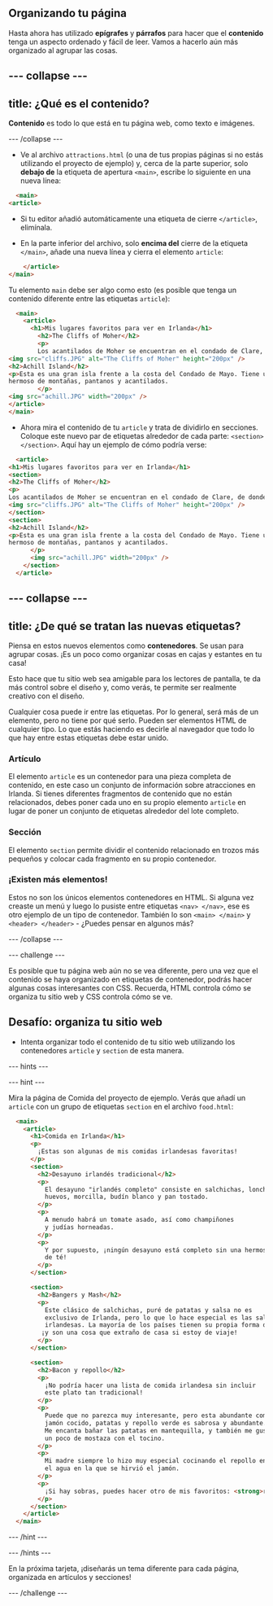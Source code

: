 ## Organizando tu página

Hasta ahora has utilizado **epígrafes** y **párrafos** para hacer que el **contenido** tenga un aspecto ordenado y fácil de leer. Vamos a hacerlo aún más organizado al agrupar las cosas.

## \--- collapse \---

## title: ¿Qué es el contenido?

**Contenido** es todo lo que está en tu página web, como texto e imágenes.

\--- /collapse \---

+ Ve al archivo `attractions.html` (o una de tus propias páginas si no estás utilizando el proyecto de ejemplo) y, cerca de la parte superior, solo **debajo de** la etiqueta de apertura `<main>`, escribe lo siguiente en una nueva línea: 

```html
  <main>
<article>
```

+ Si tu editor añadió automáticamente una etiqueta de cierre `</article>`, elimínala.

+ En la parte inferior del archivo, solo **encima del** cierre de la etiqueta `</main>`, añade una nueva línea y cierra el elemento `article`:

```html
    </article>
</main>
```

Tu elemento `main` debe ser algo como esto (es posible que tenga un contenido diferente entre las etiquetas `article`):

```html
  <main>
    <article>
      <h1>Mis lugares favoritos para ver en Irlanda</h1>
        <h2>The Cliffs of Moher</h2>
        <p>
        Los acantilados de Moher se encuentran en el condado de Clare, de donde soy. ¡Mira qué geniales son!</p>
<img src="cliffs.JPG" alt="The Cliffs of Moher" height="200px" />
<h2>Achill Island</h2>
<p>Esta es una gran isla frente a la costa del Condado de Mayo. Tiene un paisaje salvaje y
hermoso de montañas, pantanos y acantilados.
        </p>
<img src="achill.JPG" width="200px" />
</article>
</main>
```

+ Ahora mira el contenido de tu `article` y trata de dividirlo en secciones. Coloque este nuevo par de etiquetas alrededor de cada parte: `<section> </section>`. Aquí hay un ejemplo de cómo podría verse:

```html
  <article>
<h1>Mis lugares favoritos para ver en Irlanda</h1>
<section>
<h2>The Cliffs of Moher</h2>
<p>
Los acantilados de Moher se encuentran en el condado de Clare, de donde soy. ¡Mira qué geniales son!</p>
<img src="cliffs.JPG" alt="The Cliffs of Moher" height="200px" />
</section>
<section>
<h2>Achill Island</h2>
<p>Esta es una gran isla frente a la costa del Condado de Mayo. Tiene un paisaje salvaje y
hermoso de montañas, pantanos y acantilados.
      </p>
      <img src="achill.JPG" width="200px" />
    </section>
  </article>
```

## \--- collapse \---

## title: ¿De qué se tratan las nuevas etiquetas?

Piensa en estos nuevos elementos como **contenedores**. Se usan para agrupar cosas. ¡Es un poco como organizar cosas en cajas y estantes en tu casa!

Esto hace que tu sitio web sea amigable para los lectores de pantalla, te da más control sobre el diseño y, como verás, te permite ser realmente creativo con el diseño.

Cualquier cosa puede ir entre las etiquetas. Por lo general, será más de un elemento, pero no tiene por qué serlo. Pueden ser elementos HTML de cualquier tipo. Lo que estás haciendo es decirle al navegador que todo lo que hay entre estas etiquetas debe estar unido.

### Artículo

El elemento `article` es un contenedor para una pieza completa de contenido, en este caso un conjunto de información sobre atracciones en Irlanda. Si tienes diferentes fragmentos de contenido que no están relacionados, debes poner cada uno en su propio elemento `article` en lugar de poner un conjunto de etiquetas alrededor del lote completo.

### Sección

El elemento `section` permite dividir el contenido relacionado en trozos más pequeños y colocar cada fragmento en su propio contenedor.

### ¡Existen más elementos!

Estos no son los únicos elementos contenedores en HTML. Si alguna vez creaste un menú y luego lo pusiste entre etiquetas `<nav> </nav>`, ese es otro ejemplo de un tipo de contenedor. También lo son `<main> </main>` y `<header> </header>` - ¿Puedes pensar en algunos más?

\--- /collapse \---

\--- challenge \---

Es posible que tu página web aún no se vea diferente, pero una vez que el contenido se haya organizado en etiquetas de contenedor, podrás hacer algunas cosas interesantes con CSS. Recuerda, HTML controla cómo se organiza tu sitio web y CSS controla cómo se ve.

## Desafío: organiza tu sitio web

+ Intenta organizar todo el contenido de tu sitio web utilizando los contenedores `article` y `section` de esta manera. 

\--- hints \---

\--- hint \---

Mira la página de Comida del proyecto de ejemplo. Verás que añadí un `article` con un grupo de etiquetas `section` en el archivo `food.html`:

```html
  <main>
    <article>
      <h1>Comida en Irlanda</h1>
      <p>
        ¡Estas son algunas de mis comidas irlandesas favoritas!
      </p>  
      <section>
        <h2>Desayuno irlandés tradicional</h2>
        <p>
          El desayuno "irlandés completo" consiste en salchichas, lonchas (tocino),
          huevos, morcilla, budín blanco y pan tostado.
        </p>
        <p>
          A menudo habrá un tomate asado, así como champiñones 
          y judías horneadas.
        </p>
        <p>
          Y por supuesto, ¡ningún desayuno está completo sin una hermosa taza
          de té!
        </p>
      </section>

      <section>
        <h2>Bangers y Mash</h2>
        <p>
          Este clásico de salchichas, puré de patatas y salsa no es
          exclusivo de Irlanda, pero lo que lo hace especial es las salchichas
          irlandesas. La mayoría de los países tienen su propia forma de hacer salchichas,
         ¡y son una cosa que extraño de casa si estoy de viaje!
        </p>
      </section>

      <section>
        <h2>Bacon y repollo</h2>
        <p>
          ¡No podría hacer una lista de comida irlandesa sin incluir
          este plato tan tradicional!
        </p>
        <p>
          Puede que no parezca muy interesante, pero esta abundante comida de
          jamón cocido, patatas y repollo verde es sabrosa y abundante.
          Me encanta bañar las patatas en mantequilla, y también me gusta
          un poco de mostaza con el tocino.
        </p>
        <p>
          Mi madre siempre lo hizo muy especial cocinando el repollo en
          el agua en la que se hirvió el jamón.
        </p>
        <p>
          ¡Si hay sobras, puedes hacer otro de mis favoritos: <strong>repollo frito</strong>!
        </p>
      </section>
    </article>     
  </main>
```

\--- /hint \---

\--- /hints \---

En la próxima tarjeta, ¡diseñarás un tema diferente para cada página, organizada en artículos y secciones!

\--- /challenge \---